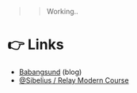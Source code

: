 >> Working..

# 👉 Links

- [Babangsund](https://babangsund.com/) (blog)
- [@Sibelius / Relay Modern Course](https://github.com/sibelius/relay-modern-course)